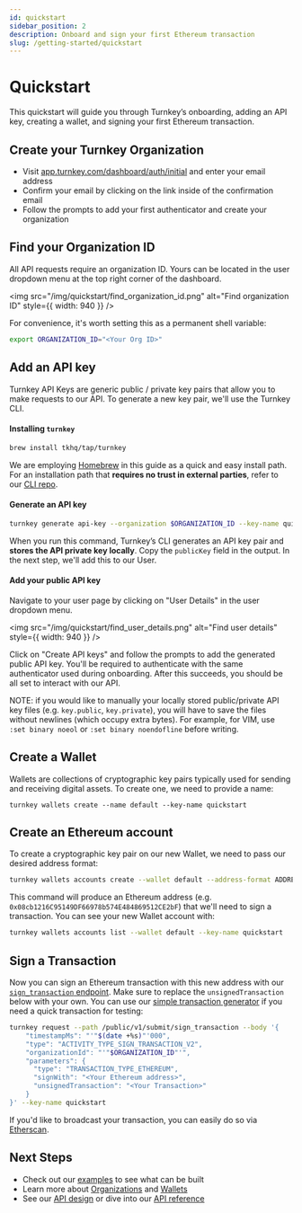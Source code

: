 ```yaml
---
id: quickstart
sidebar_position: 2
description: Onboard and sign your first Ethereum transaction
slug: /getting-started/quickstart
---
```


# Quickstart

This quickstart will guide you through Turnkey’s onboarding, adding an API key, creating a wallet, and signing your first Ethereum transaction.

## Create your Turnkey Organization

- Visit [app.turnkey.com/dashboard/auth/initial](https://app.turnkey.com/dashboard/auth/initial) and enter your email address
- Confirm your email by clicking on the link inside of the confirmation email
- Follow the prompts to add your first authenticator and create your organization

## Find your Organization ID

All API requests require an organization ID. Yours can be located in the user dropdown menu at the top right corner of the dashboard.

<img
src="/img/quickstart/find_organization_id.png"
alt="Find organization ID"
style={{ width: 940 }}
/>

For convenience, it's worth setting this as a permanent shell variable:

```sh
export ORGANIZATION_ID="<Your Org ID>"
```

## Add an API key

Turnkey API Keys are generic public / private key pairs that allow you to make requests to our API. To generate a new key pair, we'll use the Turnkey CLI.

#### Installing `turnkey`

```sh
brew install tkhq/tap/turnkey
```

We are employing [Homebrew](https://brew.sh/) in this guide as a quick and easy install path. For an installation path that **requires no trust in external parties**, refer to our [CLI repo](https://github.com/tkhq/tkcli).

#### Generate an API key

```sh
turnkey generate api-key --organization $ORGANIZATION_ID --key-name quickstart
```

When you run this command, Turnkey’s CLI generates an API key pair and **stores the API private key locally**. Copy the `publicKey` field in the output. In the next step, we'll add this to our User.

#### Add your public API key

Navigate to your user page by clicking on "User Details" in the user dropdown menu.

<img
src="/img/quickstart/find_user_details.png"
alt="Find user details"
style={{ width: 940 }}
/>

Click on "Create API keys" and follow the prompts to add the generated public API key. You'll be required to authenticate with the same authenticator used during onboarding. After this succeeds, you should be all set to interact with our API.

NOTE: if you would like to manually your locally stored public/private API key files (e.g. `key.public`, `key.private`), you will have to save the files without newlines (which occupy extra bytes). For example, for VIM, use `:set binary noeol` or `:set binary noendofline` before writing.

## Create a Wallet

Wallets are collections of cryptographic key pairs typically used for sending and receiving digital assets. To create one, we need to provide a name:

```sj
turnkey wallets create --name default --key-name quickstart
```

## Create an Ethereum account

To create a cryptographic key pair on our new Wallet, we need to pass our desired address format:

```sh
turnkey wallets accounts create --wallet default --address-format ADDRESS_FORMAT_ETHEREUM --key-name quickstart
```

This command will produce an Ethereum address (e.g. `0x08cb1216C95149DF66978b574E484869512CE2bF`) that we'll need to sign a transaction. You can see your new Wallet account with:

```sh
turnkey wallets accounts list --wallet default --key-name quickstart
```

## Sign a Transaction

Now you can sign an Ethereum transaction with this new address with our [`sign_transaction` endpoint](https://docs.turnkey.com/api#tag/Signers/operation/SignTransaction). Make sure to replace the `unsignedTransaction` below with your own. You can use our [simple transaction generator](https://build.tx.xyz) if you need a quick transaction for testing:

```sh
turnkey request --path /public/v1/submit/sign_transaction --body '{
    "timestampMs": "'"$(date +%s)"'000",
    "type": "ACTIVITY_TYPE_SIGN_TRANSACTION_V2",
    "organizationId": "'"$ORGANIZATION_ID"'",
    "parameters": {
      "type": "TRANSACTION_TYPE_ETHEREUM",
      "signWith": "<Your Ethereum address>",
      "unsignedTransaction": "<Your Transaction>"
    }
}' --key-name quickstart
```

If you'd like to broadcast your transaction, you can easily do so via [Etherscan](https://etherscan.io/pushTx).

## Next Steps

- Check out our [examples](/getting-started/examples) to see what can be built
- Learn more about [Organizations](/concepts/organizations) and [Wallets](/concepts/wallets)
- See our [API design](/api-introduction) or dive into our [API reference](/api)
